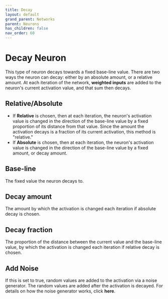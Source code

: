 ```yaml
---
title: Decay
layout: default
grand_parent: Networks
parent: Neurons
has_children: false
nav_order: 60
---
```


# Decay Neuron

This type of neuron decays towards a fixed base-line value. There are two ways the neuron can decay: either by an absolute amount, or a relative amount. At each iteration of the network, **weighted inputs** are added to the neuron's current activation value, and that sum then decays.

## Relative/Absolute

- If **Relative** is chosen, then at each iteration, the neuron's activation value is changed in the direction of the base-line value by a fixed proportion of its distance from that value. Since the amount the activation decays is a fraction of its current activation, this method is "relative."
- If **Absolute** is chosen, then at each iteration, the neuron's activation value is changed in the direction of the base-line value by a fixed amount, or decay amount.

## Base-line

The fixed value the neuron decays to.

## Decay amount

The amount by which the activation is changed each iteration if absolute decay is chosen.

## Decay fraction

The proportion of the distance between the current value and the base-line value, by which the activation is changed each iteration if relative decay is chosen.

## Add Noise

If this is set to true, random values are added to the activation via a noise generator. The random values are added after the activation is decayed. For details on how the noise generator works, click **here**.
